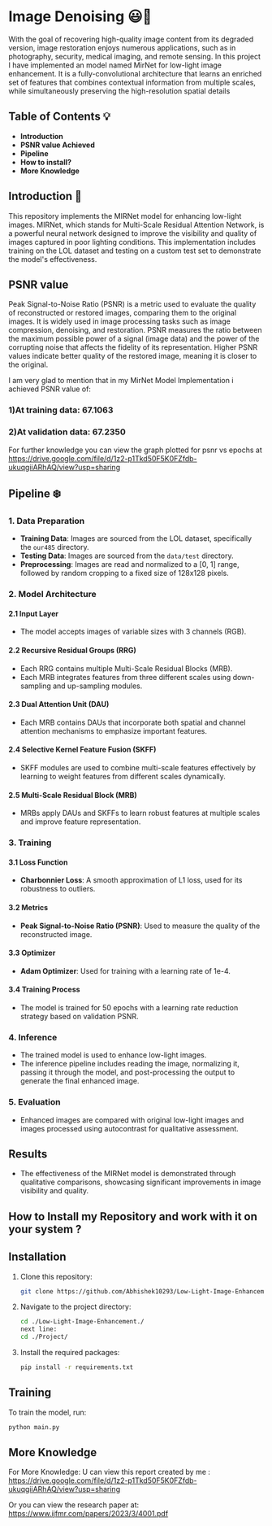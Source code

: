 
# Image Denoising 😃🌟 

With the goal of recovering high-quality image content from its degraded version, image restoration enjoys numerous applications, such as in photography, security, medical imaging, and remote sensing. In this project I have implemented an model named MirNet for low-light image enhancement. It is a fully-convolutional architecture that learns an enriched set of features that combines contextual information from multiple scales, while simultaneously preserving the high-resolution spatial details

## Table of Contents 💡
- **Introduction**
- **PSNR value Achieved**
- **Pipeline**
- **How to install?**
- **More Knowledge**
## Introduction 🍁
This repository implements the MIRNet model for enhancing low-light images. MIRNet, which stands for Multi-Scale Residual Attention Network, is a powerful neural network designed to improve the visibility and quality of images captured in poor lighting conditions. This implementation includes training on the LOL dataset and testing on a custom test set to demonstrate the model's effectiveness.
## PSNR value
Peak Signal-to-Noise Ratio (PSNR) is a metric used to evaluate the quality of reconstructed or restored images, comparing them to the original images. It is widely used in image processing tasks such as image compression, denoising, and restoration. PSNR measures the ratio between the maximum possible power of a signal (image data) and the power of the corrupting noise that affects the fidelity of its representation. Higher PSNR values indicate better quality of the restored image, meaning it is closer to the original.

I am very glad to mention that in my MirNet Model Implementation i achieved PSNR value of:
### 1)At training data: 67.1063
### 2)At validation data: 67.2350
For further knowledge you can view the graph plotted for psnr vs epochs at
https://drive.google.com/file/d/1z2-p1Tkd50F5K0FZfdb-ukuqgiiARhAQ/view?usp=sharing
## Pipeline ❄️
### 1. Data Preparation
- **Training Data**: Images are sourced from the LOL dataset, specifically the `our485` directory.
- **Testing Data**: Images are sourced from the `data/test` directory.
- **Preprocessing**: Images are read and normalized to a [0, 1] range, followed by random cropping to a fixed size of 128x128 pixels.

### 2. Model Architecture

#### 2.1 Input Layer
- The model accepts images of variable sizes with 3 channels (RGB).

#### 2.2 Recursive Residual Groups (RRG)
- Each RRG contains multiple Multi-Scale Residual Blocks (MRB).
- Each MRB integrates features from three different scales using down-sampling and up-sampling modules.

#### 2.3 Dual Attention Unit (DAU)
- Each MRB contains DAUs that incorporate both spatial and channel attention mechanisms to emphasize important features.

#### 2.4 Selective Kernel Feature Fusion (SKFF)
- SKFF modules are used to combine multi-scale features effectively by learning to weight features from different scales dynamically.

#### 2.5 Multi-Scale Residual Block (MRB)
- MRBs apply DAUs and SKFFs to learn robust features at multiple scales and improve feature representation.

### 3. Training

#### 3.1 Loss Function
- **Charbonnier Loss**: A smooth approximation of L1 loss, used for its robustness to outliers.

#### 3.2 Metrics
- **Peak Signal-to-Noise Ratio (PSNR)**: Used to measure the quality of the reconstructed image.

#### 3.3 Optimizer
- **Adam Optimizer**: Used for training with a learning rate of 1e-4.

#### 3.4 Training Process
- The model is trained for 50 epochs with a learning rate reduction strategy based on validation PSNR.

### 4. Inference
- The trained model is used to enhance low-light images.
- The inference pipeline includes reading the image, normalizing it, passing it through the model, and post-processing the output to generate the final enhanced image.

### 5. Evaluation
- Enhanced images are compared with original low-light images and images processed using autocontrast for qualitative assessment.

## Results
- The effectiveness of the MIRNet model is demonstrated through qualitative comparisons, showcasing significant improvements in image visibility and quality.


## How to Install my Repository and work with it on your system ?
## Installation

1. Clone this repository:
    ```bash
    git clone https://github.com/Abhishek10293/Low-Light-Image-Enhancement.
    ```
2. Navigate to the project directory:
    ```bash
    cd ./Low-Light-Image-Enhancement./
    next line:
    cd ./Project/
    ```
3. Install the required packages:
    ```bash
    pip install -r requirements.txt

    ```
## Training

To train the model, run:
```bash
python main.py
```
## More Knowledge
For More Knowledge:
U can view this report created by me :
https://drive.google.com/file/d/1z2-p1Tkd50F5K0FZfdb-ukuqgiiARhAQ/view?usp=sharing

Or you can view the research paper at:
https://www.ijfmr.com/papers/2023/3/4001.pdf
